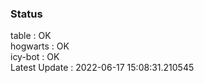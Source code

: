 ### Status


table : OK  
hogwarts : OK  
icy-bot : OK  
Latest Update : 2022-06-17 15:08:31.210545
